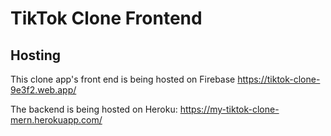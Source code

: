 # TikTok Clone Frontend

## Hosting

This clone app's front end is being hosted on Firebase
https://tiktok-clone-9e3f2.web.app/

The backend is being hosted on Heroku:
https://my-tiktok-clone-mern.herokuapp.com/

